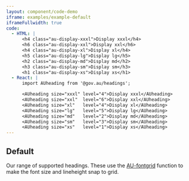 ```yaml
---
layout: component/code-demo
iframe: examples/example-default
iframeFullwidth: true
code:
  - HTML: |
      <h4 class="au-display-xxxl">Display xxxl</h4>
      <h6 class="au-display-xxl">Display xxl</h6>
      <h4 class="au-display-xl">Display xl</h4>
      <h5 class="au-display-lg">Display lg</h5>
      <h2 class="au-display-md">Display md</h2>
      <h3 class="au-display-sm">Display sm</h3>
      <h1 class="au-display-xs">Display xs</h1>
  - React: |
      import AUheading from '@gov.au/headings';

      <AUheading size="xxxl" level="4">Display xxxl</AUheading>
      <AUheading size="xxl"  level="6">Display xxl</AUheading>
      <AUheading size="xl"   level="4">Display xl</AUheading>
      <AUheading size="lg"   level="5">Display lg</AUheading>
      <AUheading size="md"   level="2">Display md</AUheading>
      <AUheading size="sm"   level="3">Display sm</AUheading>
      <AUheading size="xs"   level="1">Display xs</AUheading>
---
```

## Default

Our range of supported headings. These use the <a href="/components/core/#typography">AU-fontgrid</a> function to make the font size and lineheight snap to grid.
